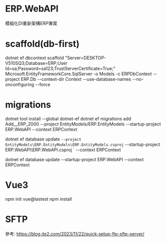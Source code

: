 # ERP.WebAPI
模組化DI重新架構ERP專案

# scaffold(db-first)
dotnet ef dbcontext scaffold "Server=DESKTOP-V510SQ3;Database=ERP;User Id=sa;Password=sa123;TrustServerCertificate=True;" Microsoft.EntityFrameworkCore.SqlServer -o Models -c ERPDbContext --project ERP.Db --context-dir Context --use-database-names --no-onconfiguring --force

# migrations
dotnet tool install --global dotnet-ef
dotnet ef migrations add Add__ERP_2000 --project EntityModels/ERP.EntityModels --startup-project ERP.WebAPI --context ERPContext

dotnet ef database update `
  --project EntityModels\ERP.EntityModels\ERP.EntityModels.csproj `
  --startup-project ERP.WebAPI\ERP.WebAPI.csproj `
  --context ERPContext

dotnet ef database update --startup-project ERP.WebAPI --context ERPContext

# Vue3
npm init vue@lastest
npm install

# SFTP
參考: https://blog.ite2.com/2023/11/22/quick-setup-ftp-sftp-server/
